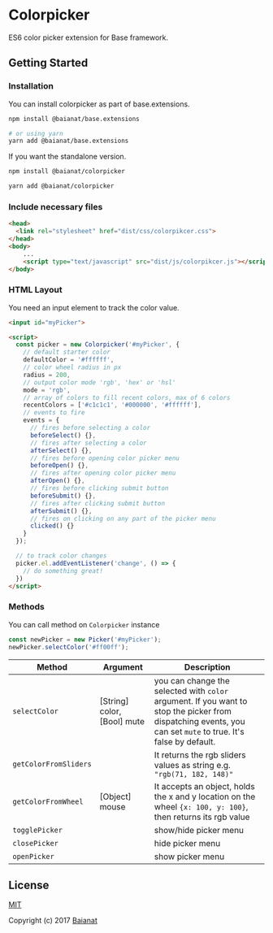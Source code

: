 # Colorpicker

ES6 color picker extension for Base framework.

## Getting Started

### Installation

You can install colorpicker as part of  base.extensions.

```bash
npm install @baianat/base.extensions

# or using yarn
yarn add @baianat/base.extensions
```

If you want the standalone version.

```bash
npm install @baianat/colorpicker

yarn add @baianat/colorpicker
```

### Include necessary files

``` html
<head>
  <link rel="stylesheet" href="dist/css/colorpikcer.css">
</head>
<body>
    ...
    <script type="text/javascript" src="dist/js/colorpikcer.js"></script>
</body>
```

### HTML Layout

You need an input element to track the color value.

``` html
<input id="myPicker">

<script>
  const picker = new Colorpicker('#myPicker', {
    // default starter color
    defaultColor = '#ffffff',
    // color wheel radius in px
    radius = 200,
    // output color mode 'rgb', 'hex' or 'hsl'
    mode = 'rgb',
    // array of colors to fill recent colors, max of 6 colors
    recentColors = ['#c1c1c1', '#000000', '#ffffff'],
    // events to fire
    events = {
      // fires before selecting a color
      beforeSelect() {},
      // fires after selecting a color
      afterSelect() {},
      // fires before opening color picker menu
      beforeOpen() {},
      // fires after opening color picker menu
      afterOpen() {},
      // fires before clicking submit button
      beforeSubmit() {},
      // fires after clicking submit button
      afterSubmit() {},
      // fires on clicking on any part of the picker menu
      clicked() {}
    }
  });

  // to track color changes
  picker.el.addEventListener('change', () => {
    // do something great!
  })
</script>
```

### Methods

You can call method on `Colorpicker` instance

```js
const newPicker = new Picker('#myPicker');
newPicker.selectColor('#ff00ff');
```

| Method | Argument | Description |
| ------ | -------- | ----------- |
| `selectColor` | [String] color, [Bool] mute  | you can change the selected with `color` argument. If you want to stop the picker from dispatching events, you can set `mute` to true. It's false by default. |
| `getColorFromSliders` | | It returns the rgb sliders values as string e.g. `"rgb(71, 182, 148)"`|
| `getColorFromWheel` | [Object] mouse | It accepts an object, holds the x and y location on the wheel `{x: 100, y: 100}`, then returns its rgb value |
| `togglePicker` | | show/hide picker menu |
| `closePicker` | | hide picker menu |
| `openPicker` | | show picker menu |

## License

[MIT](http://opensource.org/licenses/MIT)

Copyright (c) 2017 [Baianat](http://baianat.com)
